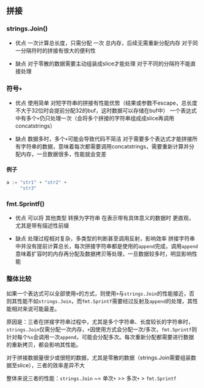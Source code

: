 ##  拼接

###   strings.Join()
* 优点
一次计算总长度，只需分配 一次 总内存，后续无需重新分配内存
对于同一分隔符时的拼接有很大的便利性

* 缺点
对于零散的数据需要主动组装成slice才能处理
对于不同的分隔符不能直接处理



###   符号`+` 
* 优点
使用简单
对短字符串的拼接有性能优势（结果或参数不escape，总长度不大于32位时会提前分配32的buf，这时数据可以存储在buf中）
一个表达式中有多个`+`仍只处理一次（会将多个拼接的字符串组成成slice再调用concatstrings）

* 缺点
数据多时，多个`+`可能会导致代码不简洁
对于需要多个表达式才能拼接所有字符串的数据，意味着每次都需要调用concatstrings，需要重新计算并分配内存，一旦数据很多，性能就会变差
####    例子
```go
a := "str1" + "str2" +
	 "str3"
```



###   fmt.Sprintf()
* 优点
可以将 其他类型 转换为字符串
在表示带有具体意义的数据时 更直观，尤其是带有描述性前缀

* 缺点
处理过程相对复杂，多类型的判断甚至调用反射，影响效率
拼接字符串中并没有提前计算总长，每次拼接字符串都是使用的`append`完成，调用`append`意味着扩容时的内存再分配及数据拷贝等处理，一旦数据较多时，明显影响性能



###   整体比较
如果一个表达式可以全部使用`+`的方式，则使用`+`与`strings.Join`的性能接近，否则其性能不如`strings.Join`，而`fmt.Sprintf`需要经过反射及`append`的处理，其性能相对来说可能最差。

原因是：三者在拼接字符串过程中，尤其是多个字符串、长度较长的字符串时，`strings.Join`仅需分配一次内存，`+`因使用方式会分配一次/多次，`fmt.Sprintf`则针对每个`%s`会调用一次`append`，可能会分配多次。每次重新分配都需要进行数据的重新拷贝，都会影响其性能。

对于拼接数据量很少或很短的数据，尤其是零散的数据（strings.Join需要组装数据至slice），三者的效率差异不大

整体来说三者的性能：`strings.Join` ~= 单次`+` >> 多次`+` > `fmt.Sprintf`
